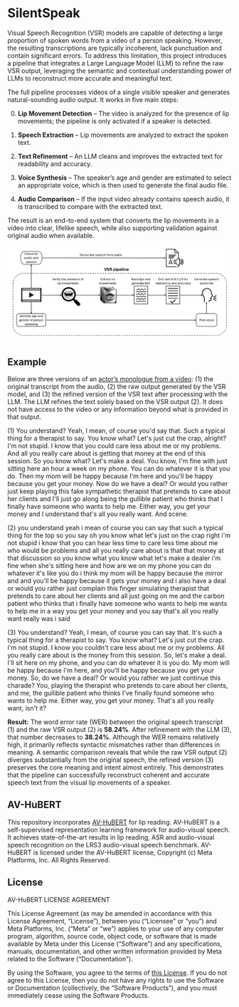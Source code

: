# SilentSpeak
Visual Speech Recognition (VSR) models are capable of detecting a large proportion of spoken words from a video of a person speaking. However, the resulting transcriptions are typically incoherent, lack punctuation and contain significant errors. To address this limitation, this project introduces a pipeline that integrates a Large Language Model (LLM) to refine the raw VSR output, leveraging the semantic and contextual understanding power of LLMs to reconstruct more accurate and meaningful text.

The full pipeline processes videos of a single visible speaker and generates natural-sounding audio output. It works in five main steps:

0. **Lip Movement Detection** – The video is analyzed for the presence of lip movements; the pipeline is only activated if a speaker is detected.

1. **Speech Extraction** – Lip movements are analyzed to extract the spoken text.

2. **Text Refinement** – An LLM cleans and improves the extracted text for readability and accuracy.

3. **Voice Synthesis** – The speaker’s age and gender are estimated to select an appropriate voice, which is then used to generate the final audio file.

4. **Audio Comparison** – If the input video already contains speech audio, it is transcribed to compare with the extracted text.

The result is an end-to-end system that converts the lip movements in a video into clear, lifelike speech, while also supporting validation against original audio when available.

![](https://github.com/ssever23/SilentSpeak/blob/main/VSR%20pipeline.jpg)

## Example

Below are three versions of an [actor’s monologue from a video](https://www.youtube.com/watch?v=YDhszbGqBmk): (1) the original transcript from the audio, (2) the raw output generated by the VSR model, and (3) the refined version of the VSR text after processing with the LLM. The LLM refines the text solely based on the VSR output (2). It does not have access to the video or any information beyond what is provided in that output.

(1)  You understand? Yeah, I mean, of course you'd say that. Such a typical thing for a therapist to say. You know what? Let's just cut the crap, alright? I'm not stupid. I know that you could care less about me or my problems. And all you really care about is getting that money at the end of this session. So you know what? Let's make a deal. You know, I'm fine with just sitting here an hour a week on my phone. You can do whatever it is that you do. Then my mom will be happy because I'm here and you'll be happy because you get your money. Now do we have a deal? Or would you rather just keep playing this fake sympathetic therapist that pretends to care about her clients and I'll just go along being the gullible patient who thinks that I finally have someone who wants to help me. Either way, you get your money and I understand that's all you really want. And scene.

(2) you understand yeah i mean of course you can say that such a typical thing for the top so you say oh you know what let's just on the crap right i'm not stupid i know that you can hear less time to care less time about me who would be problems and all you really care about is that that money at that discussion so you know what you know what let's make a dealer i'm fine when she's sitting here and how are we on my phone you can do whatever it's like you do i think my mom will be happy because the mirror and and you'll be happy because it gets your money and i also have a deal or would you rather just complain this finger simulating therapist that pretends to care about her clients and all just going on me and the carbon patient who thinks that i finally have someone who wants to help me wants to help me in a way you get your money and you say that's all you really want really was i said

(3) You understand? Yeah, I mean, of course you can say that. It's such a typical thing for a therapist to say. You know what? Let's just cut the crap. I'm not stupid. I know you couldn't care less about me or my problems. All you really care about is the money from this session. So, let's make a deal. I'll sit here on my phone, and you can do whatever it is you do. My mom will be happy because I'm here, and you'll be happy because you get your money. So, do we have a deal? Or would you rather we just continue this charade? You, playing the therapist who pretends to care about her clients, and me, the gullible patient who thinks I've finally found someone who wants to help me. Either way, you get your money. That's all you really want, isn't it?


**Result:** The word error rate (WER) between the original speech transcript (1) and the raw VSR output (2) is **58.24%**. After refinement with the LLM (3), that number decreases to **38.24%**. Although the WER remains relatively high, it primarily reflects syntactic mismatches rather than differences in meaning. A semantic comparison reveals that while the raw VSR output (2) diverges substantially from the original speech, the refined version (3) preserves the core meaning and intent almost entirely. This demonstrates that the pipeline can successfully reconstruct coherent and accurate speech text from the visual lip movements of a speaker.

## AV-HuBERT

This repository incorporates [AV-HuBERT](https://github.com/facebookresearch/av_hubert) for lip reading. AV-HuBERT is a self-supervised representation learning framework for audio-visual speech. It achieves state-of-the-art results in lip reading, ASR and audio-visual speech recognition on the LRS3 audio-visual speech benchmark. AV-HuBERT is licensed under the AV-HuBERT license, Copyright (c) Meta Platforms, Inc. All Rights Reserved.

## License

AV-HuBERT LICENSE AGREEMENT

This License Agreement (as may be amended in accordance with this License
Agreement, “License”), between you (“Licensee” or “you”) and Meta Platforms,
Inc. (“Meta” or “we”) applies to your use of any computer program, algorithm,
source code, object code, or software that is made available by Meta under this
License (“Software”) and any specifications, manuals, documentation, and other
written information provided by Meta related to the Software (“Documentation”).

By using the Software, you agree to the terms of [this
License](https://github.com/ssever23/SilentSpeak?tab=License-1-ov-file). If
you do not agree to this License, then you do not have any rights to use the
Software or Documentation (collectively, the “Software Products”), and you must
immediately cease using the Software Products.